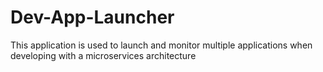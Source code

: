 # Dev-App-Launcher
This application is used to launch and monitor multiple applications when developing with a microservices architecture
